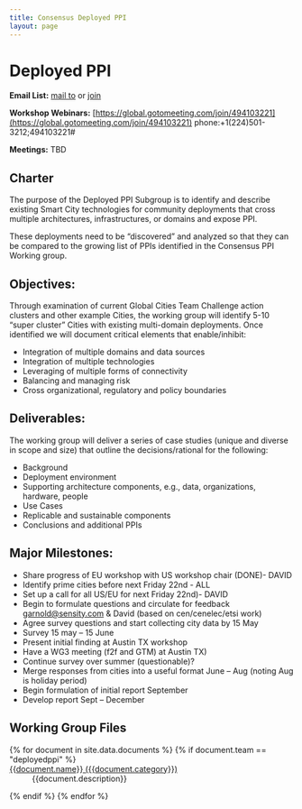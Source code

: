 ```yaml
---
title: Consensus Deployed PPI
layout: page
---
```


# Deployed PPI

**Email List:** [mail to](mailto:scf_deployppi@nist.gov) or [join](mailto:scf_deployppi-join@nist.gov) 

**Workshop Webinars:** [https://global.gotomeeting.com/join/494103221](https://global.gotomeeting.com/join/494103221) phone:+1(224)501-3212;494103221#

**Meetings:** TBD


## Charter
The purpose of the Deployed PPI Subgroup is to identify and describe existing Smart City technologies for community deployments that cross multiple architectures, infrastructures, or domains and expose PPI. 

These deployments need to be “discovered” and analyzed so that they can be compared to the growing list of PPIs identified in the Consensus PPI Working group. 

## Objectives:
Through examination of current Global Cities Team Challenge action clusters and other example Cities, the working group will identify 5-10 “super cluster” Cities with existing multi-domain deployments. Once identified we will document critical elements that enable/inhibit: 

* Integration of multiple domains and data sources
* Integration of multiple technologies
* Leveraging of multiple forms of connectivity
* Balancing and managing risk 
* Cross organizational, regulatory and policy boundaries

## Deliverables:
The working group will deliver a series of case studies (unique and diverse in scope and size) that outline the decisions/rational for the following: 

* Background
* Deployment environment
* Supporting architecture components, e.g., data, organizations, hardware, people  
* Use Cases
* Replicable and sustainable components  
* Conclusions and additional PPIs

## Major Milestones:

* Share progress of EU workshop with US workshop chair  (DONE)- DAVID
* Identify prime cities before next Friday 22nd - ALL
* Set up a call for all US/EU for next Friday 22nd)- DAVID
* Begin to formulate questions and circulate for feedback garnold@sensity.com & David (based on cen/cenelec/etsi work)
* Agree survey questions and start collecting city data by 15 May
* Survey 15 may – 15 June
* Present initial finding at Austin TX workshop
* Have a WG3 meeting (f2f and GTM) at Austin TX)
* Continue survey over summer (questionable)?
* Merge responses from cities into a useful format June – Aug (noting Aug is holiday period)
* Begin formulation of initial report September
* Develop report Sept – December


## Working Group Files

<dl>
{% for document in site.data.documents %}
  {% if document.team == "deployedppi" %}
  
  <dt>
    <a href="{{document.url}}" >
    {{document.name}} ({{document.category}})</a>
  </dt>
  <dd>{{document.description}}</dd>

  {% endif %}
{% endfor %}
</dl>

